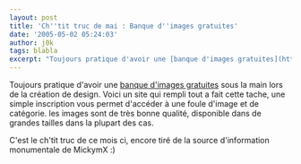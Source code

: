 ```yaml
---
layout: post
title: 'Ch''tit truc de mai : Banque d''images gratuites'
date: '2005-05-02 05:24:03'
author: j0k
tags: blabla
excerpt: "Toujours pratique d'avoir une [banque d'images gratuites](http://www.j0k3r.net/chtit-truc-banque-d-images-gratuites-27.html) sous la main lors de la création de design.     \nVoici un site qui rempli tout a fait cette tache, une simple inscription vous permet d'accéder à une foule d'image et de catégorie.   les images sont de très bonne qualité,      …"
---
```


Toujours pratique d'avoir une [banque d'images gratuites](http://www.j0k3r.net/chtit-truc-banque-d-images-gratuites-27.html) sous la main lors de la création de design.
Voici un site qui rempli tout a fait cette tache, une simple inscription vous permet d'accéder à une foule d'image et de catégorie.   les images sont de très bonne qualité, disponible dans de grandes tailles dans la plupart des cas.

C'est le ch'tit truc de ce mois ci, encore tiré de la source d'information monumentale de MickymX :)

